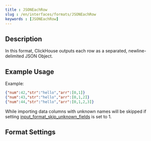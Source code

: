 ```yaml
---
title : JSONEachRow
slug : /en/interfaces/formats/JSONEachRow
keywords : [JSONEachRow]
---
```


## Description

In this format, ClickHouse outputs each row as a separated, newline-delimited JSON Object.

## Example Usage

Example:

```json
{"num":42,"str":"hello","arr":[0,1]}
{"num":43,"str":"hello","arr":[0,1,2]}
{"num":44,"str":"hello","arr":[0,1,2,3]}
```

While importing data columns with unknown names will be skipped if setting [input_format_skip_unknown_fields](/docs/en/operations/settings/settings-formats.md/#input_format_skip_unknown_fields) is set to 1.

## Format Settings
